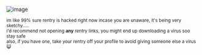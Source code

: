 ![image](https://media1.tenor.com/m/UEAH7XDj9FQAAAAd/brandonworks-brandon-works.gif)

<sub> im like 99% sure rentry is hacked right now incase you are unaware, it's being very sketchy.....   
i'd recommend not opening **any** rentry links, you might end up downloading a virus soo stay safe    
also, if you have one, take your rentry off your profile to avoid giving someone else a virus 😺<sub/>


<!--
**MEPHONE4S/MEPHONE4S** is a ✨ _special_ ✨ repository because its `README.md` (this file) appears on your GitHub profile.

Here are some ideas to get you started:

- 🔭 I’m currently working on ...
- 🌱 I’m currently learning ...
- 👯 I’m looking to collaborate on ...
- 🤔 I’m looking for help with ...
- 💬 Ask me about ...
- 📫 How to reach me: ...
- 😄 Pronouns: ...
- ⚡ Fun fact: ...
-->
